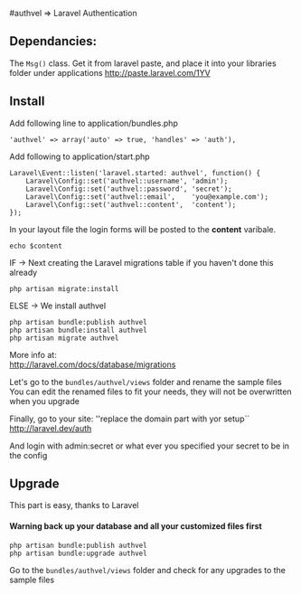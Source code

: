 #authvel => Laravel Authentication


## Dependancies:
The ```Msg()``` class. Get it from laravel paste, and place it into your libraries folder under applications
http://paste.laravel.com/1YV


## Install

Add following line to application/bundles.php

    'authvel' => array('auto' => true, 'handles' => 'auth'),


Add following to application/start.php    

    Laravel\Event::listen('laravel.started: authvel', function() {
        Laravel\Config::set('authvel::username', 'admin');
        Laravel\Config::set('authvel::password', 'secret');
        Laravel\Config::set('authvel::email',    'you@example.com');
        Laravel\Config::set('authvel::content',  'content');
    });

In your layout file the login forms will be posted to the **content** varibale.

    echo $content

IF -> Next creating the Laravel migrations table if you haven't done this already

    php artisan migrate:install


ELSE -> We install authvel

    php artisan bundle:publish authvel
    php artisan bundle:install authvel
    php artisan migrate authvel

More info at:  
http://laravel.com/docs/database/migrations

Let's go to the ``bundles/authvel/views`` folder and rename the sample files
You can edit the renamed files to fit your needs, they will not be overwritten when you upgrade

Finally, go to your site: ''replace the domain part with yor setup``
    http://laravel.dev/auth  

And login with admin:secret or what ever you specified your secret to be in the config 


## Upgrade
This part is easy, thanks to Laravel  
#### Warning back up your database and all your customized files  first

    php artisan bundle:publish authvel
    php artisan bundle:upgrade authvel
    
Go to the ``bundles/authvel/views`` folder and check for any upgrades to the sample files


